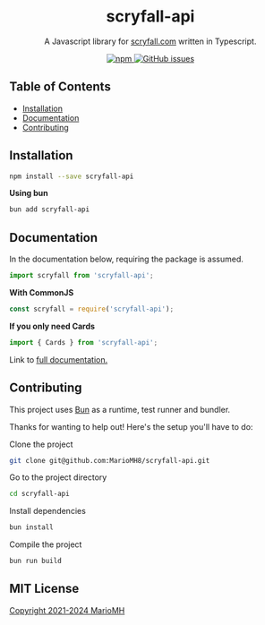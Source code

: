 <h1 align="center">
  scryfall-api
</h1>

<p align="center">
  A Javascript library for <a href='https://scryfall.com/docs/api' target='_blank'>scryfall.com</a> written in Typescript.
</p>

<p align="center">
    <a href="https://www.npmjs.com/package/scryfall-api" rel="nofollow">
        <img src="https://camo.githubusercontent.com/a172c58fbefc7103cb230b872119a85914a463f32958ea9e4e1f3ad9d7e1a100/68747470733a2f2f696d672e736869656c64732e696f2f6e706d2f762f7363727966616c6c2d6170693f7374796c653d666c61742d737175617265" alt="npm" data-canonical-src="https://img.shields.io/npm/v/scryfall-api?style=flat-square" style="max-width: 100%;">
    </a>
    <a href="https://github.com/MarioMH8/scryfall-api">
        <img src="https://camo.githubusercontent.com/93378eea577b6b00f04b1fbfa5dc6871778ff3f6b4de76833a6211d35770f6c4/68747470733a2f2f696d672e736869656c64732e696f2f6769746875622f6973737565732f6d6172696f6d68382f7363727966616c6c2d6170693f7374796c653d666c61742d737175617265" alt="GitHub issues" data-canonical-src="https://img.shields.io/github/issues/mariomh8/scryfall-api?style=flat-square" style="max-width: 100%;">
    </a>
</p>

## Table of Contents

- [Installation](#installation)
- [Documentation](#documentation)
- [Contributing](#contributing)

## Installation

```bash
npm install --save scryfall-api
```

**Using bun**

```bash
bun add scryfall-api
```

## Documentation

In the documentation below, requiring the package is assumed.

```js
import scryfall from 'scryfall-api';
```


**With CommonJS**

```js
const scryfall = require('scryfall-api');
```

**If you only need Cards**

```js
import { Cards } from 'scryfall-api';
```

Link to [full documentation.](./DOCUMENTATION.md)

## Contributing

This project uses [Bun](https://bun.sh) as a runtime, test runner and bundler.

Thanks for wanting to help out! Here's the setup you'll have to do:

Clone the project

```bash
git clone git@github.com:MarioMH8/scryfall-api.git
```

Go to the project directory

```bash
cd scryfall-api
```

Install dependencies

```bash
bun install
```

Compile the project

```bash
bun run build
```

## MIT License

[Copyright 2021-2024 MarioMH](./LICENSE)
